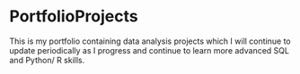 # PortfolioProjects
This is my portfolio containing data analysis projects which I will continue to update periodically as 
I progress and continue to learn more advanced SQL and Python/ R skills. 
